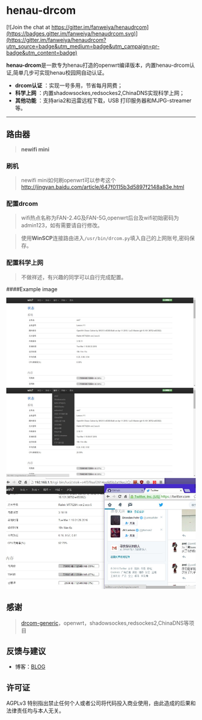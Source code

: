 # henau-drcom

[![Join the chat at https://gitter.im/fanweiya/henaudrcom](https://badges.gitter.im/fanweiya/henaudrcom.svg)](https://gitter.im/fanweiya/henaudrcom?utm_source=badge&utm_medium=badge&utm_campaign=pr-badge&utm_content=badge)


**henau-drcom**是一款专为henau打造的openwrt编译版本，内置henau-drcom认证,简单几步可实现henau校园网自动认证。
 
- **drcom认证** ：实现一号多用，节省每月网费；
- **科学上网** ：内置shadowsockes,redsockes2,ChinaDNS实现科学上网；
- **其他功能** ：支持aria2和迅雷远程下载，USB 打印服务器和MJPG-streamer等。

-------------------
## 路由器

>**newifi mini**

### 刷机

>newifi mini如何刷openwrt可以参考这个
>http://jingyan.baidu.com/article/647f0115b3d5897f2148a83e.html

### 配置drcom
>wifi热点名称为FAN-2.4G及FAN-5G,openwrt后台及wifi初始密码为admin123，如有需要请自行修改。

>使用**WinSCP**连接路由进入`/usr/bin/drcom.py`填入自己的上网账号,密码保存。

### 配置科学上网

>不做祥述，有兴趣的同学可以自行完成配置。

####Example image

![eg1](https://raw.githubusercontent.com/iamfanweiya/henau-drcom/master/eg1.jpg)
![eg2](https://raw.githubusercontent.com/iamfanweiya/henau-drcom/master/eg2.jpg)
![eg3](https://raw.githubusercontent.com/iamfanweiya/henau-drcom/master/eg3.jpg)

## 感谢

>[drcom-generic](https://github.com/drcoms/drcom-generic)，openwrt，shadowsockes,redsockes2,ChinaDNS等项目

## 反馈与建议

- 博客：[BLOG](http://fanweiya.cn)

## 许可证

AGPLv3
特别指出禁止任何个人或者公司将代码投入商业使用，由此造成的后果和法律责任均与本人无关。
